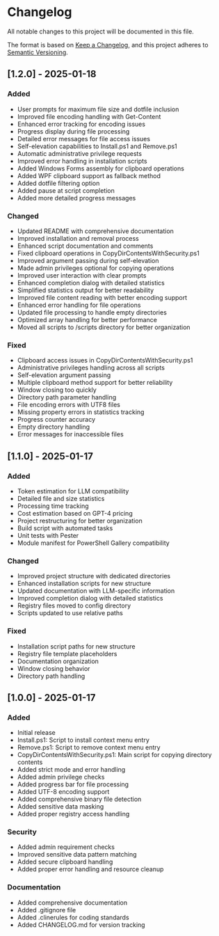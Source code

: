 # Changelog

All notable changes to this project will be documented in this file.

The format is based on [Keep a Changelog](https://keepachangelog.com/en/1.0.0/),
and this project adheres to [Semantic Versioning](https://semver.org/spec/v2.0.0.html).

## [1.2.0] - 2025-01-18

### Added
- User prompts for maximum file size and dotfile inclusion
- Improved file encoding handling with Get-Content
- Enhanced error tracking for encoding issues
- Progress display during file processing
- Detailed error messages for file access issues
- Self-elevation capabilities to Install.ps1 and Remove.ps1
- Automatic administrative privilege requests
- Improved error handling in installation scripts
- Added Windows Forms assembly for clipboard operations
- Added WPF clipboard support as fallback method
- Added dotfile filtering option
- Added pause at script completion
- Added more detailed progress messages

### Changed
- Updated README with comprehensive documentation
- Improved installation and removal process
- Enhanced script documentation and comments
- Fixed clipboard operations in CopyDirContentsWithSecurity.ps1
- Improved argument passing during self-elevation
- Made admin privileges optional for copying operations
- Improved user interaction with clear prompts
- Enhanced completion dialog with detailed statistics
- Simplified statistics output for better readability
- Improved file content reading with better encoding support
- Enhanced error handling for file operations
- Updated file processing to handle empty directories
- Optimized array handling for better performance
- Moved all scripts to /scripts directory for better organization

### Fixed
- Clipboard access issues in CopyDirContentsWithSecurity.ps1
- Administrative privileges handling across all scripts
- Self-elevation argument passing
- Multiple clipboard method support for better reliability
- Window closing too quickly
- Directory path parameter handling
- File encoding errors with UTF8 files
- Missing property errors in statistics tracking
- Progress counter accuracy
- Empty directory handling
- Error messages for inaccessible files

## [1.1.0] - 2025-01-17

### Added
- Token estimation for LLM compatibility
- Detailed file and size statistics
- Processing time tracking
- Cost estimation based on GPT-4 pricing
- Project restructuring for better organization
- Build script with automated tasks
- Unit tests with Pester
- Module manifest for PowerShell Gallery compatibility

### Changed
- Improved project structure with dedicated directories
- Enhanced installation scripts for new structure
- Updated documentation with LLM-specific information
- Improved completion dialog with detailed statistics
- Registry files moved to config directory
- Scripts updated to use relative paths

### Fixed
- Installation script paths for new structure
- Registry file template placeholders
- Documentation organization
- Window closing behavior
- Directory path handling

## [1.0.0] - 2025-01-17

### Added
- Initial release
- Install.ps1: Script to install context menu entry
- Remove.ps1: Script to remove context menu entry
- CopyDirContentsWithSecurity.ps1: Main script for copying directory contents
- Added strict mode and error handling
- Added admin privilege checks
- Added progress bar for file processing
- Added UTF-8 encoding support
- Added comprehensive binary file detection
- Added sensitive data masking
- Added proper registry access handling

### Security
- Added admin requirement checks
- Improved sensitive data pattern matching
- Added secure clipboard handling
- Added proper error handling and resource cleanup

### Documentation
- Added comprehensive documentation
- Added .gitignore file
- Added .clinerules for coding standards
- Added CHANGELOG.md for version tracking

